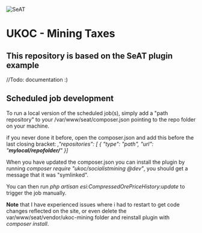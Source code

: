 ![SeAT](http://i.imgur.com/aPPOxSK.png)
# UKOC - Mining Taxes

## This repository is based on the SeAT plugin example
//Todo: documentation :)


## Scheduled job development

To run a local version of the scheduled job(s), simply add a "path repository" to your /var/www/seat/composer.json pointing to the repo folder on your machine.

if you never done it before, open the composer.json and add this before the last closing bracket:
*,"repositories": [
{
	"type": "path",
	"url": "**mylocal/repofolder/**"
}]*

When you have updated the composer.json you can install the plugin by running *composer require "ukoc/socialistmining @dev"*, you should get a message that it was "symlinked".

You can then run *php artisan esi:CompressedOrePriceHistory:update* to trigger the job manually.

**Note** that I have experienced issues where i had to restart to get code changes reflected on the site, or even delete the var/www/seat/vendor/ukoc-mining folder and reinstall plugin with *composer install*.


